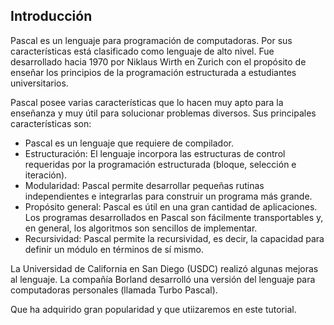 ## Introducción

Pascal es un lenguaje para programación de computadoras. Por sus características está clasificado como lenguaje de alto nivel. Fue desarrollado hacia 1970 por Niklaus Wirth en Zurich con el propósito de enseñar los principios de la programación estructurada a estudiantes universitarios.

Pascal posee varias características que lo hacen muy apto para la enseñanza y muy útil para solucionar problemas diversos. Sus principales características son:

* Pascal es un lenguaje que requiere de compilador.
* Estructuración: El lenguaje incorpora las estructuras de control requeridas por la programación estructurada (bloque, selección e iteración).
* Modularidad: Pascal permite desarrollar pequeñas rutinas independientes e integrarlas para construir un programa más grande.
* Propósito general: Pascal es útil en una gran cantidad de aplicaciones. Los programas desarrollados en Pascal son fácilmente transportables y, en general, los algoritmos son sencillos de implementar.
* Recursividad: Pascal permite la recursividad, es decir, la capacidad para definir un módulo en términos de sí mismo.

La Universidad de California en San Diego (USDC) realizó algunas mejoras al lenguaje. La compañía Borland desarrolló una versión del lenguaje para computadoras personales (llamada Turbo Pascal).

Que ha adquirido gran popularidad y que utiizaremos en este tutorial.